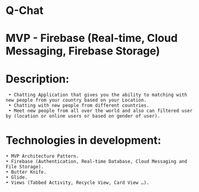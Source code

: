 # Q-Chat
# MVP - Firebase (Real-time, Cloud Messaging, Firebase Storage)
# Description: 
     • Chatting Application that gives you the ability to matching with new people from your country based on your Location.
     • Chatting with new people from different countries.
     • Meet new people from all over the world and also can filtered user by (location or online users or based on gender of user).
# Technologies in development:
    • MVP Architecture Pattern.
    • Firebase (Authentication, Real-time Database, Cloud Messaging and File Storage). 
    • Butter Knife.
    • Glide.
    • Views (Tabbed Activity, Recycle View, Card View …).
